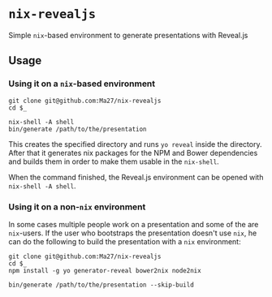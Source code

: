 `nix-revealjs`
=============

Simple `nix`-based environment to generate presentations with Reveal.js

## Usage

### Using it on a `nix`-based environment

```
git clone git@github.com:Ma27/nix-revealjs
cd $_

nix-shell -A shell
bin/generate /path/to/the/presentation
```

This creates the specified directory and runs `yo reveal` inside the directory.
After that it generates nix packages for the NPM and Bower dependencies and builds them in order to make them usable in the `nix-shell`.

When the command finished, the Reveal.js environment can be opened with `nix-shell -A shell`.

### Using it on a non-`nix` environment

In some cases multiple people work on a presentation and some of the are `nix`-users.
If the user who bootstraps the presentation doesn't use `nix`, he can do the following to build the presentation with a `nix` environment:

```
git clone git@github.com:Ma27/nix-revealjs
cd $_
npm install -g yo generator-reveal bower2nix node2nix

bin/generate /path/to/the/presentation --skip-build
```
